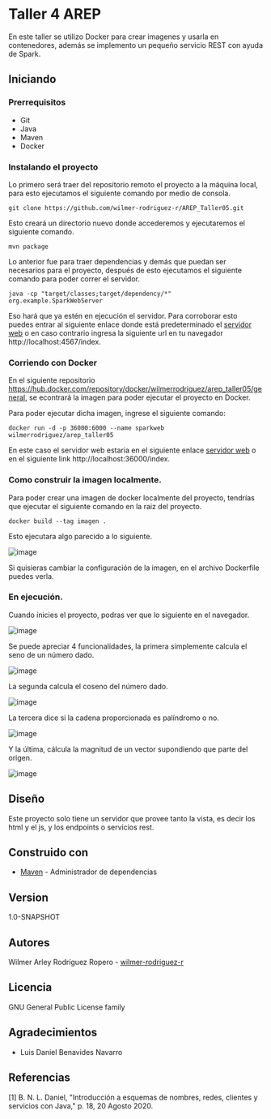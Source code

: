 # Taller 4 AREP
En este taller se utilizo Docker para crear imagenes y usarla en contenedores, además se implemento un pequeño servicio REST con ayuda de Spark.
## Iniciando

### Prerrequisitos

* Git 
* Java
* Maven
* Docker

### Instalando el proyecto

Lo primero será traer del repositorio remoto el proyecto a la máquina local, para esto ejecutamos el siguiente comando por medio de consola.

```
git clone https://github.com/wilmer-rodriguez-r/AREP_Taller05.git
```

Esto creará un directorio nuevo donde accederemos y ejecutaremos el siguiente comando.

```
mvn package
```
Lo anterior fue para traer dependencias y demás que puedan ser necesarios para el proyecto, después de esto ejecutamos el siguiente comando para poder correr el servidor.
```
java -cp "target/classes;target/dependency/*" org.example.SparkWebServer
```
Eso hará que ya estén en ejecución el servidor. Para corroborar esto puedes entrar al siguiente enlace donde está predeterminado el [servidor web](http://localhost:4567/index) o en caso contrario ingresa la siguiente url en tu navegador http://localhost:4567/index.

### Corriendo con Docker

En el siguiente repositorio https://hub.docker.com/repository/docker/wilmerrodriguez/arep_taller05/general, se econtrará la imagen para poder ejecutar el proyecto en Docker.

Para poder ejecutar dicha imagen, ingrese el siguiente comando:

```
docker run -d -p 36000:6000 --name sparkweb wilmerrodriguez/arep_taller05
```

En este caso el servidor web estaria en el siguiente enlace [servidor web](http://localhost:36000/index) o en el siguiente link http://localhost:36000/index.

### Como construir la imagen localmente.

Para poder crear una imagen de docker localmente del proyecto, tendrías que ejecutar el siguiente comando en la raiz del proyecto.

```
docker build --tag imagen .
```

Esto ejecutara algo parecido a lo siguiente.

![image](https://github.com/wilmer-rodriguez-r/AREP_Taller05/assets/77862048/e691ce7d-a6f3-4fb6-9a87-eeb269f5821f)

Si quisieras cambiar la configuración de la imagen, en el archivo Dockerfile puedes verla.

### En ejecución.

Cuando inicies el proyecto, podras ver que lo siguiente en el navegador.

![image](https://github.com/wilmer-rodriguez-r/AREP_Taller05/assets/77862048/67ea6a62-e470-41aa-b651-0ee06272dec2)

Se puede apreciar 4 funcionalidades, la primera simplemente calcula el seno de un número dado.

![image](https://github.com/wilmer-rodriguez-r/AREP_Taller05/assets/77862048/5862e95f-1342-444b-a724-e2cd8ecdc268)

La segunda calcula el coseno del número dado.

![image](https://github.com/wilmer-rodriguez-r/AREP_Taller05/assets/77862048/4cfd94b5-c961-4725-b46b-6f5e0bc8cdd2)

La tercera dice si la cadena proporcionada es palíndromo o no.

![image](https://github.com/wilmer-rodriguez-r/AREP_Taller05/assets/77862048/b3466903-a8c9-45a0-92cc-1ea73d82930a)

Y la última, cálcula la magnitud de un vector supondiendo que parte del origen.

![image](https://github.com/wilmer-rodriguez-r/AREP_Taller05/assets/77862048/18f44e1f-46e4-4105-b84c-a08a70152bf7)

## Diseño

Este proyecto solo tiene un servidor que provee tanto la vista, es decir los html y el js, y los endpoints o servicios rest.
## Construido con

* [Maven](https://maven.apache.org/) - Administrador de dependencias

## Version

1.0-SNAPSHOT

## Autores

Wilmer Arley Rodríguez Ropero - [wilmer-rodriguez-r](https://github.com/wilmer-rodriguez-r)

## Licencia

GNU General Public License family

## Agradecimientos

* Luis Daniel Benavides Navarro

## Referencias

[1] 	B. N. L. Daniel, "Introducción a esquemas de nombres, redes, clientes y servicios con Java," p. 18, 20 Agosto 2020.
